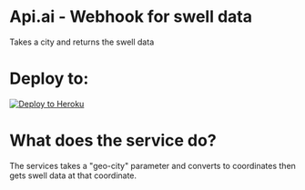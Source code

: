 # Api.ai - Webhook for swell data

Takes a city and returns the swell data 



# Deploy to:
[![Deploy to Heroku](https://www.herokucdn.com/deploy/button.svg)](https://heroku.com/deploy)

# What does the service do?
The services takes a "geo-city" parameter and converts to coordinates then gets swell data at that coordinate.



